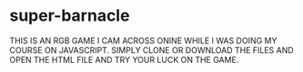 # super-barnacle
THIS IS AN RGB GAME I CAM ACROSS ONINE WHILE I WAS DOING MY COURSE ON JAVASCRIPT. SIMPLY CLONE OR DOWNLOAD THE FILES AND OPEN THE HTML FILE AND TRY YOUR LUCK ON THE GAME. 
